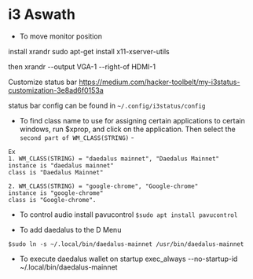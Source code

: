 # i3 Aswath

* To move monitor position

install xrandr
sudo apt-get install x11-xserver-utils

then
xrandr --output VGA-1 --right-of HDMI-1


Customize status bar
https://medium.com/hacker-toolbelt/my-i3status-customization-3e8ad6f0153a

status bar config can be found in `~/.config/i3status/config`


* To find class name to use for assigning certain applications to certain windows, 
run $xprop, and click on the application.
Then select the `second part of WM_CLASS(STRING)` - 
```
Ex 
1. WM_CLASS(STRING) = "daedalus mainnet", "Daedalus Mainnet"
instance is "daedalus mainnet"
class is "Daedalus Mainnet"

2. WM_CLASS(STRING) = "google-chrome", "Google-chrome"
instance is "google-chrome"
class is "Google-chrome".
```

* To control audio install pavucontrol
```$sudo apt install pavucontrol```

* To add daedalus to the D Menu

```$sudo ln -s ~/.local/bin/daedalus-mainnet /usr/bin/daedalus-mainnet```

* To execute daedalus wallet on startup 
exec_always --no-startup-id ~/.local/bin/daedalus-mainnet
